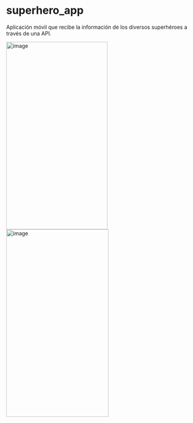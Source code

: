# superhero_app

Aplicación móvil que recibe la información de los diversos superhéroes a través de una API.

<img width="270" height="500" alt="image" src="https://github.com/user-attachments/assets/c9f4f67d-27c6-4d72-b2c8-30ba5555dde5" />

<img width="273" height="500" alt="image" src="https://github.com/user-attachments/assets/7e313279-190e-4823-b412-a0e73e23e85c" />


